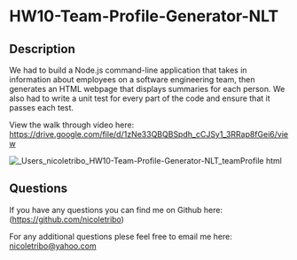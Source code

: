 # HW10-Team-Profile-Generator-NLT
  
## Description 

We had to build a Node.js command-line application that takes in information about employees on a software engineering team, then generates an HTML webpage that displays summaries for each person. We also had to write a unit test for every part of the code and ensure that it passes each test.

  View the walk through video here: https://drive.google.com/file/d/1zNe33QBQBSpdh_cCJSy1_3RRap8fGei6/view

![_Users_nicoletribo_HW10-Team-Profile-Generator-NLT_teamProfile html](https://user-images.githubusercontent.com/76696641/113661270-67149000-966b-11eb-9ca6-ba03c98a8e0b.png)
 
  ## Questions

  If you have any questions you can find me on Github here: (https://github.com/nicoletribo)
  
  For any additional questions plese feel free to email me here: nicoletribo@yahoo.com
